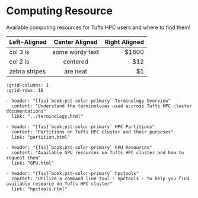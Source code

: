 # Computing Resource

Available computing resources for Tufts HPC users and where to find them!

| Left-Aligned  | Center Aligned  | Right Aligned |
| :------------ |:---------------:| -----:|
| col 3 is      | some wordy text | $1600 |
| col 2 is      | centered        |   $12 |
| zebra stripes | are neat        |    $1 |


```{gallery-grid}
:grid-columns: 1
:grid-rows: 16

- header: "{fas}`book;pst-color-primary` Terminology Overview"
  content: "Understand the terminoloies used accross Tufts HPC cluster documentations"
  link: "../terminology.html"

- header: "{fas}`book;pst-color-primary` HPC Partitions"
  content: "Partitions on Tufts HPC cluster and their purposes"
  link: "partition.html"

- header: "{fas}`book;pst-color-primary` GPU Resources"
  content: "Available GPU resources on Tufts HPC cluster and how to request them"
  link: "GPU.html"

- header: "{fas}`book;pst-color-primary` hpctools"
  content: "Utilize a command line tool - hpctools - to help you find available resource on Tufts HPC cluster"
  link: "hpctools.html"

```

